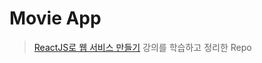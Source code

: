 # Movie App
> [ReactJS로 웹 서비스 만들기](https://academy.nomadcoders.co/courses/enrolled/216871) 강의를 학습하고 정리한 Repo
